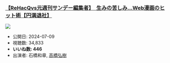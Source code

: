 ### [【ReHacQvs元週刊サンデー編集者】　生みの苦しみ…Web漫画のヒット術【円満退社】](https://www.youtube.com/watch?v=1WqoF0Zb1OA)
[![](https://img.youtube.com/vi/1WqoF0Zb1OA/sddefault.jpg)](https://www.youtube.com/watch?v=1WqoF0Zb1OA)
-   公開日: 2024-07-09
-   視聴数: 34,833
-   **いいね数: 446**
-   出演者: 石橋和章, [高橋弘樹](/rehacq_fan/people/高橋弘樹 "wikilink")
